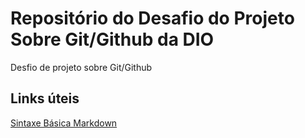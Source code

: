 # Repositório do Desafio do Projeto Sobre Git/Github da DIO
Desfio de projeto sobre Git/Github


## Links úteis
[Sintaxe Básica Markdown](https://www.markdownguide.org/basic-syntax/)
